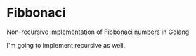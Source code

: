 # Fibbonaci

Non-recursive implementation of Fibbonaci numbers in Golang

I'm going to implement recursive as well.
